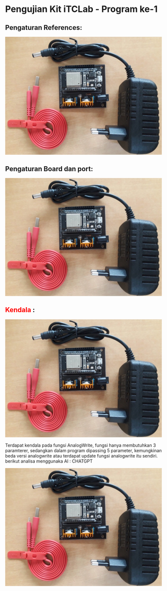 # Pengujian Kit iTCLab - Program ke-1

## Pengaturan References:

<p align="center">
  <img src="https://github.com/bsrahmat/itclab-01/blob/main/itclab01a.jpg" alt="" class="img-responsive" width="700">
</p>

## Pengaturan Board dan port:

<p align="center">
  <img src="https://github.com/bsrahmat/itclab-01/blob/main/itclab01a.jpg" alt="" class="img-responsive" width="700">
</p>

## <span style="color: red;">Kendala </span>:

<p align="center">
  <img src="https://github.com/bsrahmat/itclab-01/blob/main/itclab01a.jpg" alt="" class="img-responsive" width="700">
</p>

Terdapat kendala pada fungsi AnalogWrite, fungsi hanya membutuhkan 3 paramterer, sedangkan dalam program dipassing 5 parameter, kemungkinan beda versi analogwrite atau terdapat update fungsi analogwrite itu sendiri.
berikut analisa menggunaka AI : CHATGPT 
<p align="center">
  <img src="https://github.com/bsrahmat/itclab-01/blob/main/itclab01a.jpg" alt="" class="img-responsive" width="700">
</p>
